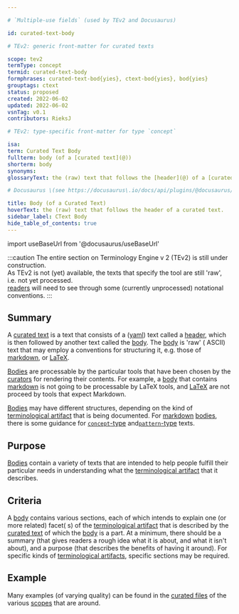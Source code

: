 ```yaml
---

# `Multiple-use fields` (used by TEv2 and Docusaurus)

id: curated-text-body

# TEv2: generic front-matter for curated texts

scope: tev2
termType: concept
termid: curated-text-body
formphrases: curated-text-bod{yies}, ctext-bod{yies}, bod{yies}
grouptags: ctext
status: proposed
created: 2022-06-02
updated: 2022-06-02
vsnTag: v0.1
contributors: RieksJ

# TEv2: type-specific front-matter for type `concept`

isa:
term: Curated Text Body
fullterm: body (of a [curated text](@))
shorterm: body
synonyms:
glossaryText: the (raw) text that follows the [header](@) of a [curated text](@)

# Docusaurus \(see https://docusaurus\.io/docs/api/plugins/@docusaurus/plugin-content-docs#markdown-front-matter\):

title: Body (of a Curated Text)
hoverText: the (raw) text that follows the header of a curated text.
sidebar_label: CText Body
hide_table_of_contents: true
---
```


import useBaseUrl from '@docusaurus/useBaseUrl'

:::caution
The entire section on Terminology Engine v 2 (TEv2) is still under construction.<br/>
As TEv2 is not (yet) available, the texts that specify the tool are still 'raw', i.e. not yet
processed.<br/>[readers](@) will need to see through some (currently unprocessed) notational
conventions.
:::

## Summary

A [curated text](@) is a text that consists of a ([yaml](https://yaml.org/spec/1.2.2/)) text called
a [header](@), which is then followed by another text called the [body](@). The [body](@) is 'raw' (
ASCII) text that may employ a conventions for structuring it, e.g. those
of [markdown](https://www.markdownguide.org/basic-syntax/),
or [LaTeX](https://www.latex-project.org/help/documentation/usrguide.pdf).

[Bodies](@) are processable by the particular tools that have been chosen by the [curators](@) for
rendering their contents. For example, a [body](@) that
contains [markdown](https://www.markdownguide.org/basic-syntax/) is not going to be processable by
LaTeX tools, and [LaTeX](https://www.latex-project.org/help/documentation/usrguide.pdf) are not
proceed by tools that expect Markdown.

[Bodies](@) may have different structures, depending on the kind of [terminological artifact](@)
that is being documented. For [markdown](https://www.markdownguide.org/basic-syntax/) [bodies](@),
there is some guidance for [`concept`-type](ctext-concept#header)
and[`pattern`-type](ctext-pattern#header) texts.

## Purpose

[Bodies](@) contain a variety of texts that are intended to help people fulfill their particular
needs in understanding what the [terminological artifact](@) that it describes.

## Criteria

A [body](@) contains various sections, each of which intends to explain one (or more related) facet(
s) of the [terminological artifact](@) that is described by the [curated text](@) of which
the [body](@) is a part. At a minimum, there should be a summary (that gives readers a rough idea
what it is about, and what it isn't about), and a purpose (that describes the benefits of having it
around). For specific kinds of [terminological artifacts](@), specific sections may be required.

## Example

Many examples (of varying quality) can be found in the [curated files](@) of the various [scopes](@)
that are around.